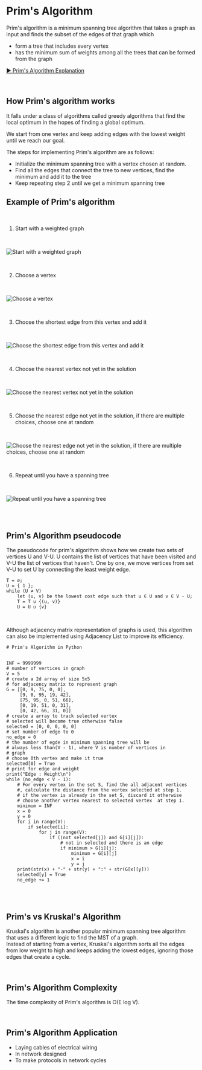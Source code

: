 # Prim's Algorithm

Prim's algorithm is a minimum spanning tree algorithm that takes a graph as input and finds the subset of the edges of that graph which

- form a tree that includes every vertex
- has the minimum sum of weights among all the trees that can be formed from the graph


[▶ Prim's Algorithm Explanation](https://www.youtube.com/watch?v=mJcZjjKzeqk&list=PLgUwDviBIf0oE3gA41TKO2H5bHpPd7fzn&index=45)

<br>

## How Prim's algorithm works

It falls under a class of algorithms called greedy algorithms that find the local optimum in the hopes of finding a global optimum.  

We start from one vertex and keep adding edges with the lowest weight until we reach our goal.  

The steps for implementing Prim's algorithm are as follows:  

- Initialize the minimum spanning tree with a vertex chosen at random.
- Find all the edges that connect the tree to new vertices, find the minimum and add it to the tree
- Keep repeating step 2 until we get a minimum spanning tree


## Example of Prim's algorithm

<br>

1. Start with a weighted graph

<br>

![Start with a weighted graph](https://cdn.programiz.com/sites/tutorial2program/files/pa_1.png)


<br>

2. Choose a vertex

<br>

![Choose a vertex](https://cdn.programiz.com/sites/tutorial2program/files/pa_2.png)

<br>

3. Choose the shortest edge from this vertex and add it

<br>

![Choose the shortest edge from this vertex and add it](https://cdn.programiz.com/sites/tutorial2program/files/pa_3.png)


<br>

4. Choose the nearest vertex not yet in the solution

<br>

![Choose the nearest vertex not yet in the solution](https://cdn.programiz.com/sites/tutorial2program/files/pa_4.png)


<br>

5. Choose the nearest edge not yet in the solution, if there are multiple choices, choose one at random

<br>

![Choose the nearest edge not yet in the solution, if there are multiple choices, choose one at random](https://cdn.programiz.com/sites/tutorial2program/files/pa_5.png)


<br>

6. Repeat until you have a spanning tree

<br>

![Repeat until you have a spanning tree](https://cdn.programiz.com/sites/tutorial2program/files/pa_6.png)


<br><br>

## Prim's Algorithm pseudocode

The pseudocode for prim's algorithm shows how we create two sets of vertices U and V-U. U contains the list of vertices that have been visited and V-U the list of vertices that haven't.  One by one, we move vertices from set V-U to set U by connecting the least weight edge.

```
T = ∅;
U = { 1 };
while (U ≠ V)
    let (u, v) be the lowest cost edge such that u ∈ U and v ∈ V - U;
    T = T ∪ {(u, v)}
    U = U ∪ {v}
```

<br>

Although adjacency matrix representation of graphs is used, this algorithm can also be implemented using Adjacency List to improve its efficiency.

```
# Prim's Algorithm in Python


INF = 9999999
# number of vertices in graph
V = 5
# create a 2d array of size 5x5
# for adjacency matrix to represent graph
G = [[0, 9, 75, 0, 0],
     [9, 0, 95, 19, 42],
     [75, 95, 0, 51, 66],
     [0, 19, 51, 0, 31],
     [0, 42, 66, 31, 0]]
# create a array to track selected vertex
# selected will become true otherwise false
selected = [0, 0, 0, 0, 0]
# set number of edge to 0
no_edge = 0
# the number of egde in minimum spanning tree will be
# always less than(V - 1), where V is number of vertices in
# graph
# choose 0th vertex and make it true
selected[0] = True
# print for edge and weight
print("Edge : Weight\n")
while (no_edge < V - 1):
    # For every vertex in the set S, find the all adjacent vertices
    #, calculate the distance from the vertex selected at step 1.
    # if the vertex is already in the set S, discard it otherwise
    # choose another vertex nearest to selected vertex  at step 1.
    minimum = INF
    x = 0
    y = 0
    for i in range(V):
        if selected[i]:
            for j in range(V):
                if ((not selected[j]) and G[i][j]):  
                    # not in selected and there is an edge
                    if minimum > G[i][j]:
                        minimum = G[i][j]
                        x = i
                        y = j
    print(str(x) + "-" + str(y) + ":" + str(G[x][y]))
    selected[y] = True
    no_edge += 1
```

<br><br>

## Prim's vs Kruskal's Algorithm

Kruskal's algorithm is another popular minimum spanning tree algorithm that uses a different logic to find the MST of a graph.   
Instead of starting from a vertex, Kruskal's algorithm sorts all the edges from low weight to high and keeps adding the lowest edges, ignoring those edges that create a cycle.

<br>

## Prim's Algorithm Complexity

The time complexity of Prim's algorithm is O(E log V).

<br>

## Prim's Algorithm Application

- Laying cables of electrical wiring
- In network designed
- To make protocols in network cycles